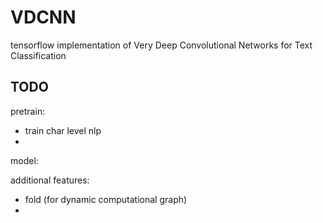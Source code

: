 # VDCNN
tensorflow implementation of Very Deep Convolutional Networks
for Text Classification

## TODO
pretrain:
- train char level nlp
- 
model:


additional features:
- fold (for dynamic computational graph)
- 